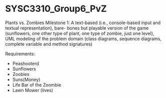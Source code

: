 # SYSC3310_Group6_PvZ

Plants vs. Zombies
Milestone 1: A text-based (i.e., console-based input and textual representation), bare- bones but playable version of the game (sunflowers, one other type of plant, one type of zombie, just one level), UML modeling of the problem domain (class diagrams, sequence diagrams, complete variable and method signatures)

Requirements:
- Peashooterd
- Sunflowers
- Zoobies
- Suns(Money)
- Life Bar of the Zoombie
- Lawn Mower (lives)
